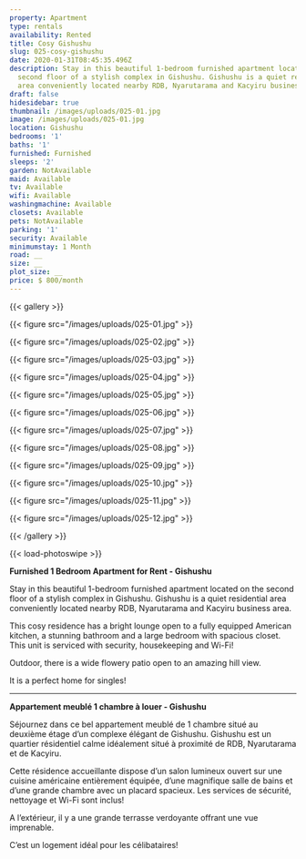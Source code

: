 ```yaml
---
property: Apartment
type: rentals
availability: Rented
title: Cosy Gishushu
slug: 025-cosy-gishushu
date: 2020-01-31T08:45:35.496Z
description: Stay in this beautiful 1-bedroom furnished apartment located on the
  second floor of a stylish complex in Gishushu. Gishushu is a quiet residential
  area conveniently located nearby RDB, Nyarutarama and Kacyiru business area.
draft: false
hidesidebar: true
thumbnail: /images/uploads/025-01.jpg
image: /images/uploads/025-01.jpg
location: Gishushu
bedrooms: '1'
baths: '1'
furnished: Furnished
sleeps: '2'
garden: NotAvailable
maid: Available
tv: Available
wifi: Available
washingmachine: Available
closets: Available
pets: NotAvailable
parking: '1'
security: Available
minimumstay: 1 Month
road: __
size: __
plot_size: __
price: $ 800/month
---
```


{{< gallery >}}

{{< figure src="/images/uploads/025-01.jpg" >}}

{{< figure src="/images/uploads/025-02.jpg" >}}

{{< figure src="/images/uploads/025-03.jpg" >}}

{{< figure src="/images/uploads/025-04.jpg" >}}

{{< figure src="/images/uploads/025-05.jpg" >}}

{{< figure src="/images/uploads/025-06.jpg" >}}

{{< figure src="/images/uploads/025-07.jpg" >}}

{{< figure src="/images/uploads/025-08.jpg" >}}

{{< figure src="/images/uploads/025-09.jpg" >}}

{{< figure src="/images/uploads/025-10.jpg" >}}

{{< figure src="/images/uploads/025-11.jpg" >}}

{{< figure src="/images/uploads/025-12.jpg" >}}

{{< /gallery >}}

{{< load-photoswipe >}}

**Furnished 1 Bedroom Apartment for Rent - Gishushu**

Stay in this beautiful 1-bedroom furnished apartment located on the second floor of a stylish complex in Gishushu. Gishushu is a quiet residential area conveniently located nearby RDB, Nyarutarama and Kacyiru business area.

This cosy residence has a bright lounge open to a fully equipped American kitchen, a stunning bathroom and a large bedroom with spacious closet. This unit is serviced with security, housekeeping and Wi-Fi!

Outdoor, there is a wide flowery patio open to an amazing hill view.

It is a perfect home for singles!

---

**Appartement meublé 1 chambre à louer - Gishushu**

Séjournez dans ce bel appartement meublé de 1 chambre situé au deuxième étage d’un complexe élégant de Gishushu. []()Gishushu est un quartier résidentiel calme idéalement situé à proximité de RDB, Nyarutarama et de Kacyiru.

Cette résidence accueillante dispose d’un salon lumineux ouvert sur une cuisine américaine entièrement équipée, d’une magnifique salle de bains et d’une grande chambre avec un placard spacieux. Les services de sécurité, nettoyage et Wi-Fi sont inclus!

A l’extérieur, il y a une grande terrasse verdoyante offrant une vue imprenable.

C’est un logement idéal pour les célibataires!
